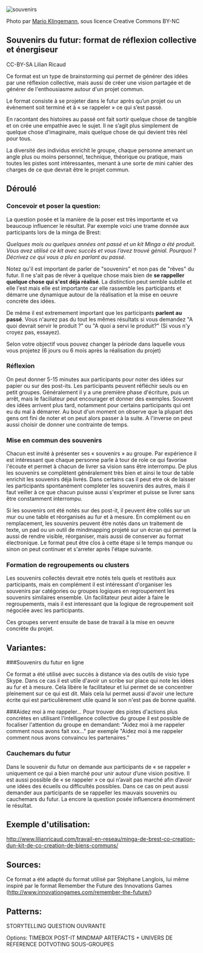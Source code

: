 ![souvenirs](http://farm1.staticflickr.com/33/98427151_9c58050ab7_z.jpg)

Photo par [Mario Klingemann](https://www.flickr.com/photos/quasimondo/98427151), sous licence Creative Commons BY-NC

## Souvenirs du futur: format de réflexion collective et énergiseur 

CC-BY-SA Lilian Ricaud

Ce format est un type de brainstorming qui permet de générer des idées par une réflexion collective, mais aussi de créer une vision partagée et de générer de l'enthousiasme autour d'un projet commun.

Le format consiste à se projeter dans le futur après qu’un projet ou un évènement soit terminé et à « se rappeler » ce qui s’est passé.

En racontant des histoires au passé ont fait sortir quelque chose de tangible et on crée une empathie avec le sujet. Il ne s’agit plus simplement de quelque chose d’imaginaire, mais quelque chose de qui devient très réel pour tous.

La diversité des individus enrichit le groupe, chaque personne amenant un angle plus ou moins personnel, technique, théorique ou pratique, mais toutes les pistes sont intéressantes, menant à une sorte de mini cahier des charges de ce que devrait être le projet commun.

## Déroulé

### Concevoir et poser la question:
La question posée et la manière de la poser est très importante et va beaucoup influencer le résultat. Par exemple voici une trame donnée aux participants lors de la minga de Brest:

_Quelques mois ou quelques années ont passé et un kit Minga a été produit. Vous avez utilisé ce kit avec succès et vous l’avez trouvé génial. Pourquoi ? Décrivez ce qui vous a plu en parlant au passé._

Notez qu'il est important de parler de "souvenirs" et non pas de "rêves" du futur. Il ne s'ait pas de rêver à quelque chose mais bien de **se rappeller quelque chose qui s'est déja réalisé**. La distinction peut semble subtile et elle l'est mais elle est importante car elle rassemble les participants et démarre une dynamique autour de la réalisation et la mise en oeuvre concrète des idées.

De même il est extremement important que les participants **parlent au passé**. Vous n'aurez pas du tout les mêmes résultats si vous demandez "A quoi devrait servir le produit ?" ou "A quoi a servi le produit?" (Si vous n'y croyez pas, essayez).

Selon votre objectif vous pouvez changer la période dans laquelle vous vous projetez (6 jours ou 6 mois après la réalisation du projet)

### Réflexion
On peut donner 5-15 minutes aux participants pour noter des idées sur papier ou sur des post-its. Les participants peuvent réfléchir seuls ou en petit groupes. Généralement il y a une première phase d'écriture, puis un arrêt, mais le faciliateur peut encourager et donner des exemples. Souvent des idées arrivent plus tard, notamment pour certains participants qui ont eu du mal à démarrer. Au bout d'un moment on observe que la plupart des gens ont fini de noter et on peut alors passer à la suite. A l'inverse on peut aussi choisir de donner une contrainte de temps.

### Mise en commun des souvenirs
Chacun est invité à présenter ses « souvenirs » au groupe. Par expérience il est intéressant que chaque personne parle à tour de role ce qui favorise l'écoute et permet à chacun de livrer sa vision sans être interrompu. De plus les souvenirs se complètent généralement très bien et ainsi le tour de table enrichit les souvenirs déja livrés. Dans certains cas il peut etre ok de laisser les participants spontanément completer les souvenirs des autres, mais il faut veiller à ce que chacun puisse aussi s'exprimer et puisse se livrer sans être constamment interrompu.

Si les souvenirs ont été notés sur des post-it, il peuvent être collés sur un mur ou une table et réorganisés au fur et à mesure. En complément ou en remplacement, les souvenirs peuvent être notés dans un traitement de texte, un pad ou un outil de mindmapping  projeté sur un écran qui permet la aussi de rendre visible, réorganiser, mais aussi de conserver au format électronique. Le format peut être clos à cette étape si le temps manque ou sinon on peut continuer et s'arreter après l'étape suivante.

### Formation de regroupements ou clusters
Les souvenirs collectés devrait etre notés tels quels et restitués aux participants, mais en complément il est intéressant d'organiser les souvenirs par catégories ou groupes logiques en regroupement les souvenirs similaires ensemble. Un facilitateur peut aider à faire le regroupements, mais il est interessant que la logique de regroupement soit négociée avec les participants.

Ces groupes servent ensuite de base de travail à la mise en oeuvre concrète du projet.

## Variantes:

###Souvenirs du futur en ligne

Ce format a été utilisé avec succès à distance via des outils de visio type Skype. Dans ce cas il est utile d'avoir un scribe sur place qui note les idées au fur et à mesure. Cela libère le facilitateur et lui permet de se concentrer pleinement sur ce qui est dit. Mais cela lui permet aussi d'avoir une lecture écrite qui est particulièrement utile quand le son n'est pas de bonne qualité.

###Aidez moi à me rappeler...
Pour trouver des pistes d'actions plus concrètes en utilisant l'intelligence collective du groupe il est possible de focaliser l'attention du groupe en demandant: "Aidez moi à me rappeler comment nous avons fait xxx..." par exemple "Aidez moi à me rappeler comment nous avons convaincu les partenaires."

### Cauchemars du futur
Dans le souvenir du futur on demande aux participants de « se rappeler » uniquement ce qui a bien marché pour unir autour d’une vision positive. Il est aussi possible de « se rappeler » ce qui n’avait pas marché afin d’avoir une idées des écueils ou difficultés possibles. Dans ce cas on peut aussi demander aux participants de se rappeller les mauvais souvenirs ou cauchemars du futur. La encore la question posée influencera énormément le résultat.

## Exemple d'utilisation:
http://www.lilianricaud.com/travail-en-reseau/minga-de-brest-co-creation-dun-kit-de-co-creation-de-biens-communs/

## Sources:
Ce format a été adapté du format utilisé par Stéphane Langlois, lui même inspiré par le format Remember the Future des Innovations Games (http://www.innovationgames.com/remember-the-future/)

## Patterns:
STORYTELLING
QUESTION OUVRANTE

Options:
TIMEBOX
POST-IT
MINDMAP
ARTEFACTS + UNIVERS DE REFERENCE
DOTVOTING
SOUS-GROUPES
 
